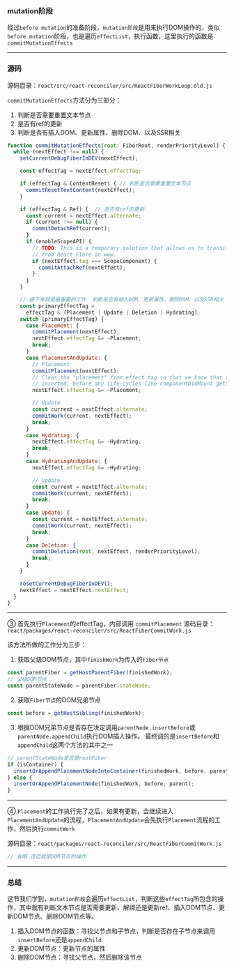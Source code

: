 ### mutation阶段
 经过`before mutation`的准备阶段，`mutation阶段`是用来执行DOM操作的，类似`before mutation`阶段，也是遍历`effectList`，执行函数，这里执行的函数是`commitMutationEffects`

 ---

### 源码
源码目录：`react/src/react-reconciler/src/ReactFiberWorkLoop.old.js`

`commitMutationEffects`方法分为三部分：
1. 判断是否需要重置文本节点
2. 是否有ref的更新
3. 判断是否有插入DOM、更新属性、删除DOM、以及SSR相关

```js
function commitMutationEffects(root: FiberRoot, renderPriorityLevel) {
  while (nextEffect !== null) {
    setCurrentDebugFiberInDEV(nextEffect);

    const effectTag = nextEffect.effectTag;

    if (effectTag & ContentReset) { // 判断是否需要重置文本节点
      commitResetTextContent(nextEffect);
    }

    if (effectTag & Ref) {  // 是否有ref的更新
      const current = nextEffect.alternate;
      if (current !== null) {
        commitDetachRef(current);
      }
      if (enableScopeAPI) {
        // TODO: This is a temporary solution that allows us to transition away
        // from React Flare on www.
        if (nextEffect.tag === ScopeComponent) {
          commitAttachRef(nextEffect);
        }
      }
    }

    // 接下来就是最重要的工作  判断是否有插入DOM、更新属性、删除DOM、以及SSR相关
    const primaryEffectTag =
      effectTag & (Placement | Update | Deletion | Hydrating);
    switch (primaryEffectTag) {
      case Placement: {
        commitPlacement(nextEffect);
        nextEffect.effectTag &= ~Placement;
        break;
      }
      case PlacementAndUpdate: {
        // Placement
        commitPlacement(nextEffect);
        // Clear the "placement" from effect tag so that we know that this is
        // inserted, before any life-cycles like componentDidMount gets called.
        nextEffect.effectTag &= ~Placement;

        // Update
        const current = nextEffect.alternate;
        commitWork(current, nextEffect);
        break;
      }
      case Hydrating: {
        nextEffect.effectTag &= ~Hydrating;
        break;
      }
      case HydratingAndUpdate: {
        nextEffect.effectTag &= ~Hydrating;

        // Update
        const current = nextEffect.alternate;
        commitWork(current, nextEffect);
        break;
      }
      case Update: {
        const current = nextEffect.alternate;
        commitWork(current, nextEffect);
        break;
      }
      case Deletion: {
        commitDeletion(root, nextEffect, renderPriorityLevel);
        break;
      }
    }

    resetCurrentDebugFiberInDEV();
    nextEffect = nextEffect.nextEffect;
  }
}
```

---

③ 首先执行`Placement`的effectTag，内部调用 `commitPlacement` 
源码目录：`react/packages/react-reconciler/src/ReactFiberCommitWork.js`


该方法所做的工作分为三步：
1. 获取父级DOM节点，其中`finishWork`为传入的`Fiber节点`
```js
const parentFiber = getHostParentFiber(finishedWork);
// 父级DOM节点
const parentStateNode = parentFiber.stateNode;
```

2. 获取`Fiber节点`的DOM兄弟节点
```js
const before = getHostSibling(finishedWork);
```

3. 根据DOM兄弟节点是否存在决定调用`parentNode.insertBefore`或`parentNode.appendChild`执行DOM插入操作。
最终调的是`insertBefore`和`appendChild`这两个方法的其中之一
```js
// parentStateNode是否是rootFiber
if (isContainer) {
  insertOrAppendPlacementNodeIntoContainer(finishedWork, before, parent);
} else {
  insertOrAppendPlacementNode(finishedWork, before, parent);
}
```

---

④ `Placement`的工作执行完了之后，如果有更新，会继续进入`PlacementAndUpdate`的流程，`PlacementAndUpdate`会先执行`Placement`流程的工作，然后执行`commitWork`

源码目录：`react/packages/react-reconciler/src/ReactFiberCommitWork.js`

```js
// 省略 这边就是DOM节点的操作
```


---

### 总结
这节我们学到，`mutation阶段`会遍历`effectList`，判断这些`effectTag`所包含的操作，其中就有判断文本节点是否需要更新、解绑还是更新ref、插入DOM节点、更新DOM节点、删除DOM节点等。

1. 插入DOM节点的函数：寻找父节点和子节点，判断是否存在子节点来调用`insertBefore`还是`appendChild`
2. 更新DOM节点：更新节点的属性
3. 删除DOM节点：寻找父节点，然后删除该节点